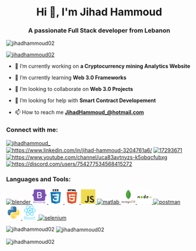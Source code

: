<h1 align="center">Hi 👋, I'm Jihad Hammoud</h1>
<h3 align="center">A passionate Full Stack developer from Lebanon</h3>

<p align="left"> <img src="https://komarev.com/ghpvc/?username=jihadhammoud02&label=Profile%20views&color=0e75b6&style=flat" alt="jihadhammoud02" /> </p>

<p align="left"> <a href="https://github.com/ryo-ma/github-profile-trophy"><img src="https://github-profile-trophy.vercel.app/?username=jihadhammoud02" alt="jihadhammoud02" /></a> </p>

- 🔭 I’m currently working on **a Cryptocurrency mining Analytics Website**

- 🌱 I’m currently learning **Web 3.0 Frameworks**

- 👋 I’m looking to collaborate on **Web 3.0 Projects**

- 🤝 I’m looking for help with **Smart Contract Developement**

- 📫 How to reach me **JihadHammoud_@hotmail.com**

<h3 align="left">Connect with me:</h3>
<p align="left">
<a href="https://twitter.com/jihadhammoud_" target="blank"><img align="center" src="https://raw.githubusercontent.com/rahuldkjain/github-profile-readme-generator/master/src/images/icons/Social/twitter.svg" alt="jihadhammoud_" height="30" width="40" /></a>
<a href="https://linkedin.com/in/https://www.linkedin.com/in/jihad-hammoud-3204761a6/" target="blank"><img align="center" src="https://raw.githubusercontent.com/rahuldkjain/github-profile-readme-generator/master/src/images/icons/Social/linked-in-alt.svg" alt="https://www.linkedin.com/in/jihad-hammoud-3204761a6/" height="30" width="40" /></a>
<a href="https://stackoverflow.com/users/17293671" target="blank"><img align="center" src="https://raw.githubusercontent.com/rahuldkjain/github-profile-readme-generator/master/src/images/icons/Social/stack-overflow.svg" alt="17293671" height="30" width="40" /></a>
<a href="https://www.youtube.com/c/https://www.youtube.com/channel/uca83avtnyzs-k5obqcfubxg" target="blank"><img align="center" src="https://raw.githubusercontent.com/rahuldkjain/github-profile-readme-generator/master/src/images/icons/Social/youtube.svg" alt="https://www.youtube.com/channel/uca83avtnyzs-k5obqcfubxg" height="30" width="40" /></a>
<a href="https://discord.gg/https://discord.com/users/754277534568415272" target="blank"><img align="center" src="https://raw.githubusercontent.com/rahuldkjain/github-profile-readme-generator/master/src/images/icons/Social/discord.svg" alt="https://discord.com/users/754277534568415272" height="30" width="40" /></a>
</p>

<h3 align="left">Languages and Tools:</h3>
<p align="left"> <a href="https://www.blender.org/" target="_blank" rel="noreferrer"> <img src="https://download.blender.org/branding/community/blender_community_badge_white.svg" alt="blender" width="40" height="40"/> </a> <a href="https://getbootstrap.com" target="_blank" rel="noreferrer"> <img src="https://raw.githubusercontent.com/devicons/devicon/master/icons/bootstrap/bootstrap-plain-wordmark.svg" alt="bootstrap" width="40" height="40"/> </a> <a href="https://www.w3schools.com/css/" target="_blank" rel="noreferrer"> <img src="https://raw.githubusercontent.com/devicons/devicon/master/icons/css3/css3-original-wordmark.svg" alt="css3" width="40" height="40"/> </a> <a href="https://www.w3.org/html/" target="_blank" rel="noreferrer"> <img src="https://raw.githubusercontent.com/devicons/devicon/master/icons/html5/html5-original-wordmark.svg" alt="html5" width="40" height="40"/> </a> <a href="https://developer.mozilla.org/en-US/docs/Web/JavaScript" target="_blank" rel="noreferrer"> <img src="https://raw.githubusercontent.com/devicons/devicon/master/icons/javascript/javascript-original.svg" alt="javascript" width="40" height="40"/> </a> <a href="https://www.mathworks.com/" target="_blank" rel="noreferrer"> <img src="https://upload.wikimedia.org/wikipedia/commons/2/21/Matlab_Logo.png" alt="matlab" width="40" height="40"/> </a> <a href="https://www.mongodb.com/" target="_blank" rel="noreferrer"> <img src="https://raw.githubusercontent.com/devicons/devicon/master/icons/mongodb/mongodb-original-wordmark.svg" alt="mongodb" width="40" height="40"/> </a> <a href="https://nodejs.org" target="_blank" rel="noreferrer"> <img src="https://raw.githubusercontent.com/devicons/devicon/master/icons/nodejs/nodejs-original-wordmark.svg" alt="nodejs" width="40" height="40"/> </a> <a href="https://postman.com" target="_blank" rel="noreferrer"> <img src="https://www.vectorlogo.zone/logos/getpostman/getpostman-icon.svg" alt="postman" width="40" height="40"/> </a> <a href="https://www.python.org" target="_blank" rel="noreferrer"> <img src="https://raw.githubusercontent.com/devicons/devicon/master/icons/python/python-original.svg" alt="python" width="40" height="40"/> </a> <a href="https://reactjs.org/" target="_blank" rel="noreferrer"> <img src="https://raw.githubusercontent.com/devicons/devicon/master/icons/react/react-original-wordmark.svg" alt="react" width="40" height="40"/> </a> <a href="https://www.selenium.dev" target="_blank" rel="noreferrer"> <img src="https://raw.githubusercontent.com/detain/svg-logos/780f25886640cef088af994181646db2f6b1a3f8/svg/selenium-logo.svg" alt="selenium" width="40" height="40"/> </a> </p>

<p><img align="left" src="https://github-readme-stats.vercel.app/api/top-langs?username=jihadhammoud02&show_icons=true&locale=en&layout=compact" alt="jihadhammoud02" /></p>

<p>&nbsp;<img align="center" src="https://github-readme-stats.vercel.app/api?username=jihadhammoud02&show_icons=true&locale=en" alt="jihadhammoud02" /></p>

<p><img align="center" src="https://github-readme-streak-stats.herokuapp.com/?user=jihadhammoud02&" alt="jihadhammoud02" /></p>

